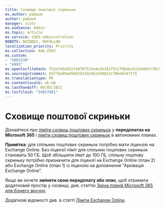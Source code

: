```yaml
---
title: Сховище поштової скриньки
ms.author: pebaum
author: pebaum
manager: scotv
ms.audience: Admin
ms.topic: article
ms.service: o365-administration
ROBOTS: NOINDEX, NOFOLLOW
localization_priority: Priority
ms.collection: Adm_O365
ms.custom:
- "9002330"
- "4993"
ms.openlocfilehash: f52af45dd527e878f533e4e2b181f512f9bbbc631b9d67c58c5ec1ffcd19ea84
ms.sourcegitcommit: b5f7da89a650d2915dc652449623c78be6247175
ms.translationtype: MT
ms.contentlocale: uk-UA
ms.lasthandoff: 08/05/2021
ms.locfileid: "54027881"
---
```

# <a name="mailbox-storage"></a>Сховище поштової скриньки

Дізнайтеся про [ліміти сховищ поштових скриньок](https://docs.microsoft.com/office365/servicedescriptions/exchange-online-service-description/exchange-online-limits#mailbox-storage-limits) у **передплатах на Microsoft 365** і [ліміти сховищ поштових скриньок](https://docs.microsoft.com/office365/servicedescriptions/exchange-online-service-description/exchange-online-limits#storage-limits-across-standalone-plans) в автономних планах. 

**Примітка**: для спільних поштових скриньок потрібно мати ліцензію на Exchange Online. Без ліцензії ліміт для спільних поштових скриньок становить 50 ГБ. Щоб збільшити ліміт до 100 ГБ, спільну поштову скриньку потрібно призначити для ліцензії на Exchange Online (план 2) або Exchange Online (план 1) із ліцензію на доповнення "Архівація Exchange Online".

Якщо ви хочете **змінити свою передплату або план**, щоб отримати додатковий простір у сховищі, див. статтю [Зміна планів Microsoft 365 для бізнесу вручну](https://docs.microsoft.com/microsoft-365/commerce/subscriptions/switch-plans-manually?view=o365-worldwide).

Додаткові відомості див. в статті [Ліміти Exchange Online](https://docs.microsoft.com/office365/servicedescriptions/exchange-online-service-description/exchange-online-limits).
